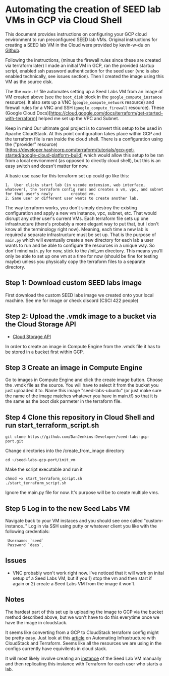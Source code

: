 # Automating the creation of SEED lab VMs in GCP via Cloud Shell

This document provides instructions on configuring your GCP cloud environment to run preconfigured SEED lab VMs. Original instructions for creating a SEED lab VM in the Cloud were provided by kevin-w-du on [Github](https://github.com/seed-labs/seed-labs/blob/master/manuals/cloud/seedvm-cloud.md). 

Following the instructions, (minus the firewall rules since these are created via terraform later) I made an initial VM in GCP, ran the provided startup script, enabled ssh password authentication for the seed user (vnc is also enabled technically, see issues section). Then I created the image using this VM as the source disk. 

The the `main.tf` file automates setting up a Seed Labs VM from an image of VM created above (see the `boot_disk` block in the `google_compute_instance` resource). It also sets up a VNC (`google_compute_network` resource) and firewall rules for a VNC and SSH (`google_compute_firewall` resource). These (Google Cloud Docs)[https://cloud.google.com/docs/terraform/get-started-with-terraform] helped me set up the VPC and Subnet.

Keep in mind Our ultimate goal project is to convert this setup to be used in Apache CloudStack. At this point configuration takes place within GCP and the terraform file is ran inside the cloud shell. There is a configuration using the ("provider" resource)[https://developer.hashicorp.com/terraform/tutorials/gcp-get-started/google-cloud-platform-build] which would allow this setup to be ran from a local envrionment (as opposed to directly cloud shell), but this is an easy switch and doesn't matter for now. 

A basic use case for this terraform set up could go like this:
```
1.  User clicks start lab (in vscode extension, web interface, whatever), the terraform config runs and creates a vm, vpc, and subnet for that user's newly        created vm.
2. Same user or different user wants to create another lab.
```
The way terraform works, you don't simply destroy the existing configuration and apply a new vm instance, vpc, subnet, etc. That would disrupt any other user's current VMs. Each terraform file sets up one infrastructure (there's probably a more elegant way to put that, but I don't know all the terminology right now). Meaning, each time a new lab is required a separate infrastructure must be set up. That is the purpose of `main.py` which will eventually create a new directory for each lab a user wants to run and be able to configure the resources in a unique way. So don't mind `main.py` for now, stick to the /init_vm directory. This means you'll only be able to set up one vm at a time for now (should be fine for testing maybe) unless you physically copy the terraform files to a separate directory.

## Step 1: Download custom SEED labs image

First download the custom SEED labs image we created onto your local machine. See me for image or check discord (CSCI 422 people)

## Step 2: Upload the .vmdk image to a bucket via the Cloud Storage API

- [Cloud Storage API](https://cloud.google.com/storage)

In order to create an image in Compute Engine from the .vmdk file it has to be stored in a bucket first within GCP. 

## Step 3  Create an image in Compute Engine

Go to images in Compute Engine and click the create image button. Choose the .vmdk file as the source. You will have to select it from the bucket you just uploaded it to. Name this image "seed-labs-ubuntu" (or just make sure the name of the image matches whatever you have in main.tf) so that it is the same as the boot disk parmeter in the terraform file.

## Step 4 Clone this repository in Cloud Shell and run start_terraform_script.sh 

```
git clone https://github.com/DanJenkins-Developer/seed-labs-gcp-port.git
```
Change directories into the /create_from_image directory
```
cd ~/seed-labs-gcp-port/init_vm
```
Make the script executable and run it
```
chmod +x start_terraform_script.sh
./start_terraform_script.sh
```

Ignore the main.py file for now. It's purpose will be to create multiple vms. 

## Step 5 Log in to the new Seed Labs VM

Navigate back to your VM instaces and you should see one called "custom-instance.." Log in via SSH using putty or whatever client you like with the following credentials:
```
 Username: `seed` 
 Password `dees`. 
```

## Issues

- VNC probably won't work right now. I've noticed that it will work on inital setup of a Seed Labs VM, but if you 1) stop the vm and then start if again or 2) create a Seed Labs VM from the image it won't.

## Notes

The hardest part of this set up is uploading the image to GCP via the bucket method described above, but we won't have to do this everytime once we have the image in cloudstack.

It seems like converting from a GCP to CloudStack terraform config might be pretty easy. Just look at this [article](https://www.shapeblue.com/automating-infrastructure-with-cloudstack-and-terraform/) on Automating Infrastructure with CloudStack and Terraform. Seems like all the resources we are using in the configs currently have equivilents in cloud stack. 

It will most likely involve creating an [instance](https://docs.cloudstack.apache.org/en/latest/adminguide/templates.html#:~:text=When%20Users%20launch%20Instances%2C%20they,who%20can%20use%20the%20Template.) of the Seed Lab VM manually and then replicating this instance with Terraform for each user who starts a lab. 



